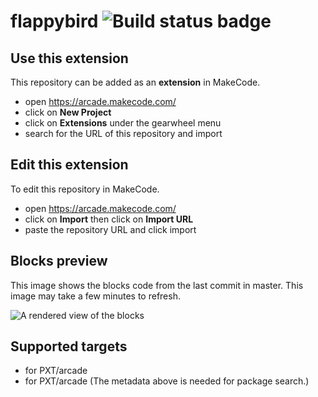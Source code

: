 # flappybird ![Build status badge](https://github.com/pokezard27/flappybird/workflows/MakeCode/badge.svg)



## Use this extension

This repository can be added as an **extension** in MakeCode.

* open https://arcade.makecode.com/
* click on **New Project**
* click on **Extensions** under the gearwheel menu
* search for the URL of this repository and import

## Edit this extension

To edit this repository in MakeCode.

* open https://arcade.makecode.com/
* click on **Import** then click on **Import URL**
* paste the repository URL and click import

## Blocks preview

This image shows the blocks code from the last commit in master.
This image may take a few minutes to refresh.

![A rendered view of the blocks](https://github.com/pokezard27/flappybird/raw/master/.makecode/blocks.png)

## Supported targets

* for PXT/arcade
* for PXT/arcade
(The metadata above is needed for package search.)


